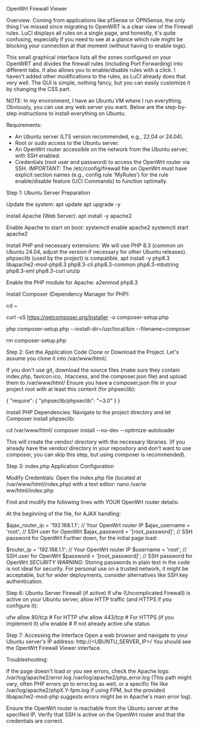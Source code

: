 OpenWrt Firewall Viewer

Overview:
Coming from applications like pfSense or OPNSense, the only thing I've missed since migrating to OpenWRT is a clear view of the Firewall rules. LuCI displays all rules on a single page, and honestly, it's quite confusing, especially if you need to see at a glance which rule might be blocking your connection at that moment (without having to enable logs).

This small graphical interface lists all the zones configured on your OpenWRT and divides the firewall rules (including Port Forwarding) into different tabs. It also allows you to enable/disable rules with a click. I haven't added other modifications to the rules, as LuCI already does that very well. The GUI is simple, nothing fancy, but you can easily customize it by changing the CSS part.

NOTE: In my environment, I have an Ubuntu VM where I run everything. Obviously, you can use any web server you want. Below are the step-by-step instructions to install everything on Ubuntu.

Requirements:

- An Ubuntu server (LTS version recommended, e.g., 22.04 or 24.04).
- Root or sudo access to the Ubuntu server.
- An OpenWrt router accessible on the network from the Ubuntu server, with SSH enabled.
- Credentials (root user and password) to access the OpenWrt router via SSH.
*IMPORTANT*: The /etc/config/firewall file on OpenWrt must have explicit section names (e.g., config rule 'MyRules') for the rule enable/disable feature (UCI Commands) to function optimally.

Step 1: Ubuntu Server Preparation

Update the system:
apt update
apt upgrade -y

Install Apache (Web Server):
apt install -y apache2

Enable Apache to start on boot:
systemctl enable apache2
systemctl start apache2

Install PHP and necessary extensions: We will use PHP 8.3 (common on Ubuntu 24.04, adjust the version if necessary for other Ubuntu releases). phpseclib (used by the project) is compatible.
apt install -y php8.3 libapache2-mod-php8.3 php8.3-cli php8.3-common php8.3-mbstring php8.3-xml php8.3-curl unzip

Enable the PHP module for Apache:
a2enmod php8.3

Install Composer (Dependency Manager for PHP):

cd ~

curl -sS https://getcomposer.org/installer -o composer-setup.php

php composer-setup.php --install-dir=/usr/local/bin --filename=composer

rm composer-setup.php


Step 2: Get the Application Code
Clone or Download the Project. Let's assume you clone it into /var/www/html/.

If you don't use git, download the source files (make sure they contain index.php, favicon.ico, .htaccess, and the composer.json file) and upload them to /var/www/html/
Ensure you have a composer.json file in your project root with at least this content (for phpseclib):

{
    "require": {
        "phpseclib/phpseclib": "~3.0"
    }
}

Install PHP Dependencies: Navigate to the project directory and let Composer install phpseclib:

cd /var/www/html/
composer install --no-dev --optimize-autoloader

This will create the vendor/ directory with the necessary libraries. (If you already have the vendor/ directory in your repository and don't want to use composer, you can skip this step, but using composer is recommended).

Step 3: index.php Application Configuration

Modify Credentials: Open the index.php file (located at /var/www/html/index.php) with a text editor:
nano /var/w ww/html/index.php

Find and modify the following lines with YOUR OpenWrt router details:

At the beginning of the file, for AJAX handling:

$ajax_router_ip = '192.168.1.1'; // Your OpenWrt router IP
$ajax_username = 'root';         // SSH user for OpenWrt
$ajax_password = '[root_password]';  // SSH password for OpenWrt
Further down, for the initial page load:

$router_ip = '192.168.1.1'; // Your OpenWrt router IP
$username = 'root';        // SSH user for OpenWrt
$password = '[root_password]'; // SSH password for OpenWrt
*SECURITY WARNING*: Storing passwords in plain text in the code is not ideal for security. For personal use on a trusted network, it might be acceptable, but for wider deployments, consider alternatives like SSH key authentication.

Step 6: Ubuntu Server Firewall (if active)
If ufw (Uncomplicated Firewall) is active on your Ubuntu server, allow HTTP traffic (and HTTPS if you configure it):

ufw allow 80/tcp  # For HTTP
ufw allow 443/tcp # For HTTPS (if you implement it)
ufw enable        # If not already active
ufw status

Step 7: Accessing the Interface
Open a web browser and navigate to your Ubuntu server's IP address: http://<UBUNTU_SERVER_IP>/ 
You should see the OpenWrt Firewall Viewer interface.

Troubleshooting:

If the page doesn't load or you see errors, check the Apache logs:
/var/log/apache2/error.log
/var/log/apache2/php_error.log (This path might vary, often PHP errors go to error.log as well, or a specific file like /var/log/apache2/phpX.Y-fpm.log if using FPM, but the provided libapache2-mod-php suggests errors might be in Apache's main error log).

Ensure the OpenWrt router is reachable from the Ubuntu server at the specified IP.
Verify that SSH is active on the OpenWrt router and that the credentials are correct.
